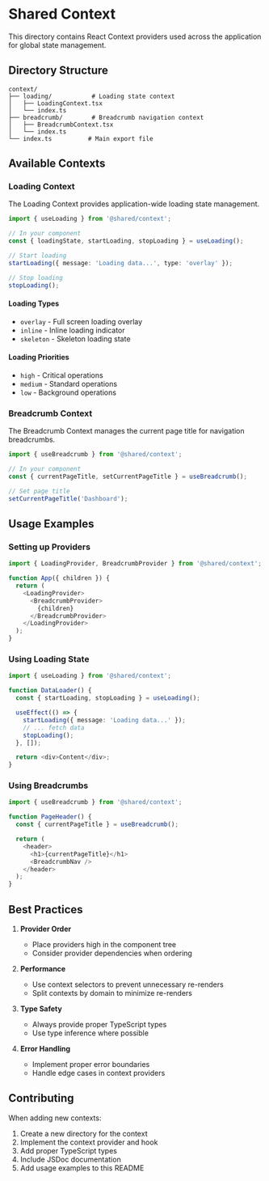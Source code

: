 # Shared Context

This directory contains React Context providers used across the application for global state management.

## Directory Structure

```
context/
├── loading/           # Loading state context
│   ├── LoadingContext.tsx
│   └── index.ts
├── breadcrumb/        # Breadcrumb navigation context
│   ├── BreadcrumbContext.tsx
│   └── index.ts
└── index.ts          # Main export file
```

## Available Contexts

### Loading Context

The Loading Context provides application-wide loading state management.

```typescript
import { useLoading } from '@shared/context';

// In your component
const { loadingState, startLoading, stopLoading } = useLoading();

// Start loading
startLoading({ message: 'Loading data...', type: 'overlay' });

// Stop loading
stopLoading();
```

#### Loading Types
- `overlay` - Full screen loading overlay
- `inline` - Inline loading indicator
- `skeleton` - Skeleton loading state

#### Loading Priorities
- `high` - Critical operations
- `medium` - Standard operations
- `low` - Background operations

### Breadcrumb Context

The Breadcrumb Context manages the current page title for navigation breadcrumbs.

```typescript
import { useBreadcrumb } from '@shared/context';

// In your component
const { currentPageTitle, setCurrentPageTitle } = useBreadcrumb();

// Set page title
setCurrentPageTitle('Dashboard');
```

## Usage Examples

### Setting up Providers

```typescript
import { LoadingProvider, BreadcrumbProvider } from '@shared/context';

function App({ children }) {
  return (
    <LoadingProvider>
      <BreadcrumbProvider>
        {children}
      </BreadcrumbProvider>
    </LoadingProvider>
  );
}
```

### Using Loading State

```typescript
import { useLoading } from '@shared/context';

function DataLoader() {
  const { startLoading, stopLoading } = useLoading();

  useEffect(() => {
    startLoading({ message: 'Loading data...' });
    // ... fetch data
    stopLoading();
  }, []);

  return <div>Content</div>;
}
```

### Using Breadcrumbs

```typescript
import { useBreadcrumb } from '@shared/context';

function PageHeader() {
  const { currentPageTitle } = useBreadcrumb();

  return (
    <header>
      <h1>{currentPageTitle}</h1>
      <BreadcrumbNav />
    </header>
  );
}
```

## Best Practices

1. **Provider Order**
   - Place providers high in the component tree
   - Consider provider dependencies when ordering

2. **Performance**
   - Use context selectors to prevent unnecessary re-renders
   - Split contexts by domain to minimize re-renders

3. **Type Safety**
   - Always provide proper TypeScript types
   - Use type inference where possible

4. **Error Handling**
   - Implement proper error boundaries
   - Handle edge cases in context providers

## Contributing

When adding new contexts:
1. Create a new directory for the context
2. Implement the context provider and hook
3. Add proper TypeScript types
4. Include JSDoc documentation
5. Add usage examples to this README 
